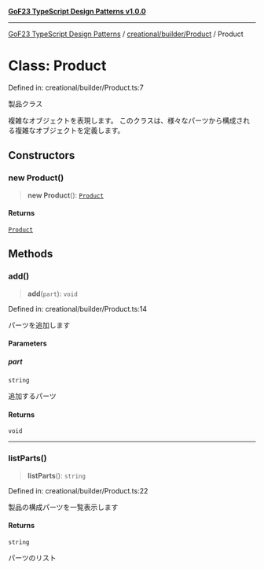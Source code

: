 [**GoF23 TypeScript Design Patterns v1.0.0**](../../../../README.md)

***

[GoF23 TypeScript Design Patterns](../../../../README.md) / [creational/builder/Product](../README.md) / Product

# Class: Product

Defined in: creational/builder/Product.ts:7

製品クラス

複雑なオブジェクトを表現します。
このクラスは、様々なパーツから構成される複雑なオブジェクトを定義します。

## Constructors

### new Product()

> **new Product**(): [`Product`](Product.md)

#### Returns

[`Product`](Product.md)

## Methods

### add()

> **add**(`part`): `void`

Defined in: creational/builder/Product.ts:14

パーツを追加します

#### Parameters

##### part

`string`

追加するパーツ

#### Returns

`void`

***

### listParts()

> **listParts**(): `string`

Defined in: creational/builder/Product.ts:22

製品の構成パーツを一覧表示します

#### Returns

`string`

パーツのリスト
